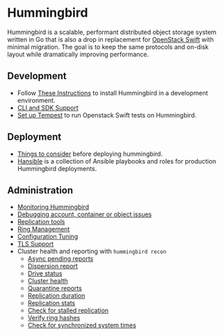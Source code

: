 Hummingbird
===========

Hummingbird is a scalable, performant distributed object storage system written in Go
that is also a drop in replacement for [OpenStack Swift](http://swift.openstack.org/) with minimal migration.
The goal is to keep the same protocols and on-disk layout while dramatically
improving performance.

Development
-----------

* Follow [These Instructions](HAIO.md) to install Hummingbird in a development environment.
* [CLI and SDK Support](./dev/clisdk.md)
* [Set up Tempest](./dev/tempest.md) to run Openstack Swift tests on Hummingbird.

Deployment
----------

* [Things to consider](deployment.md) before deploying hummingbird.
* [Hansible](https://github.com/troubling/hansible) is a collection of Ansible playbooks and roles for production Hummingbird deployments.

Administration
--------------

* [Monitoring Hummingbird](./admin/monitoring.md)
* [Debugging account, container or object issues](./admin/debug-single.md)
* [Replication tools](./admin/replication-tools.md)
* [Ring Management](./admin/rings.md)
* [Configuration Tuning](./admin/tuning.md)
* [TLS Support](./dev/tls.md)
* Cluster health and reporting with `hummingbird recon`
    * [Async pending reports](./admin/async.md)
    * [Dispersion report](./admin/dispersion.md)
    * [Drive status](./admin/drivestatus.md)
    * [Cluster health](./admin/progress.md)
    * [Quarantine reports](./admin/quarantine.md)
    * [Replication duration](./admin/replicationduration.md)
    * [Replication stats](./admin/replicationstats.md)
    * [Check for stalled replication](./admin/stalledreplicators.md)
    * [Verify ring hashes](./admin/ringmd5.md)
    * [Check for synchronized system times](./admin/timesync.md)
